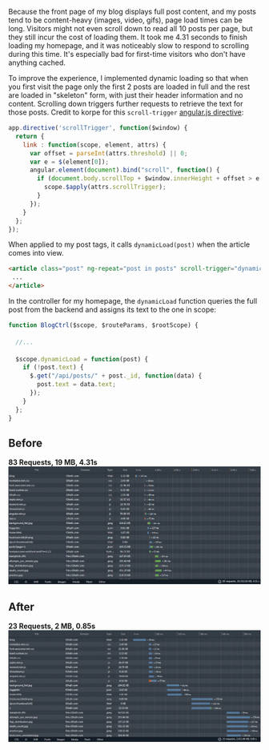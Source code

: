 Because the front page of my blog displays full post content, and my posts tend to be content-heavy (images, video, gifs), page load times can be long. Visitors might not even scroll down to read all 10 posts per page, but they still incur the cost of loading them. It took me 4.31 seconds to finish loading my homepage, and it was noticeably slow to respond to scrolling during this time. It's especially bad for first-time visitors who don't have anything cached.

To improve the experience, I implemented dynamic loading so that when you first visit the page only the first 2 posts are loaded in full and the rest are loaded in "skeleton" form, with just their header information and no content. Scrolling down triggers further requests to retrieve the text for those posts. Credit to korpe for this `scroll-trigger` [angular.js directive](http://stackoverflow.com/a/20456388):

```js
app.directive('scrollTrigger', function($window) {
  return {
    link : function(scope, element, attrs) {
      var offset = parseInt(attrs.threshold) || 0;
      var e = $(element[0]);
      angular.element(document).bind("scroll", function() {
        if (document.body.scrollTop + $window.innerHeight + offset > e.offset().top) {
          scope.$apply(attrs.scrollTrigger);
        }
      });
    }
  };
});
```

When applied to my post tags, it calls `dynamicLoad(post)` when the article comes into view.
```html
<article class="post" ng-repeat="post in posts" scroll-trigger="dynamicLoad(post)">
 ...
</article>
```

In the controller for my homepage, the `dynamicLoad` function queries the full post from the backend and assigns its text to the one in scope:
```js
function BlogCtrl($scope, $routeParams, $rootScope) {

  //...

  $scope.dynamicLoad = function(post) {
    if (!post.text) {
      $.get("/api/posts/" + post._id, function(data) {
        post.text = data.text;
      });
    }
  };
}
```

## Before
**83 Requests, 19 MB, 4.31s**
![](before.jpg)

## After
**23 Requests, 2 MB, 0.85s**
![](after.jpg)
